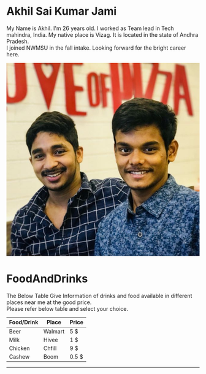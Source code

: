 # Akhil Sai Kumar Jami 
 My Name is Akhil. I'm 26 years old. I worked as Team lead in Tech mahindra, India. My native place is Vizag. It is located in the state of Andhra Pradesh.<br> I joined NWMSU in the fall intake. Looking forward for the bright career here. 


 ![My picture](/Akhil1.jpg?raw=true)

 # FoodAndDrinks
   The Below Table Give Information of drinks and food available in different places near me at the good price.<br> Please refer below table and select your choice.

   | Food/Drink | Place    | Price  |
   | ---------- | -------- | ------ |
   | Beer       | Walmart  | 5 $    |
   | Milk       | Hivee    | 1 $    |
   | Chicken    | Chfill   | 9 $    |
   | Cashew     | Boom     | 0.5 $  |

   ---
